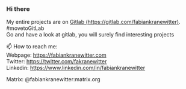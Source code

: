 ### Hi there


My entire projects are on [Gitlab (https://gitlab.com/fabiankranewitter)](https://gitlab.com/fabiankranewitter). \#movetoGitLab  
Go and have a look at gitlab, you will surely find interesting projects


📫 How to reach me:  
Webpage: https://fabiankranewitter.com  
Twitter: https://twitter.com/fakranewitter  
Linkedin: https://www.linkedin.com/in/fabiankranewitter  

Matrix: @fabiankranewitter:matrix.org
